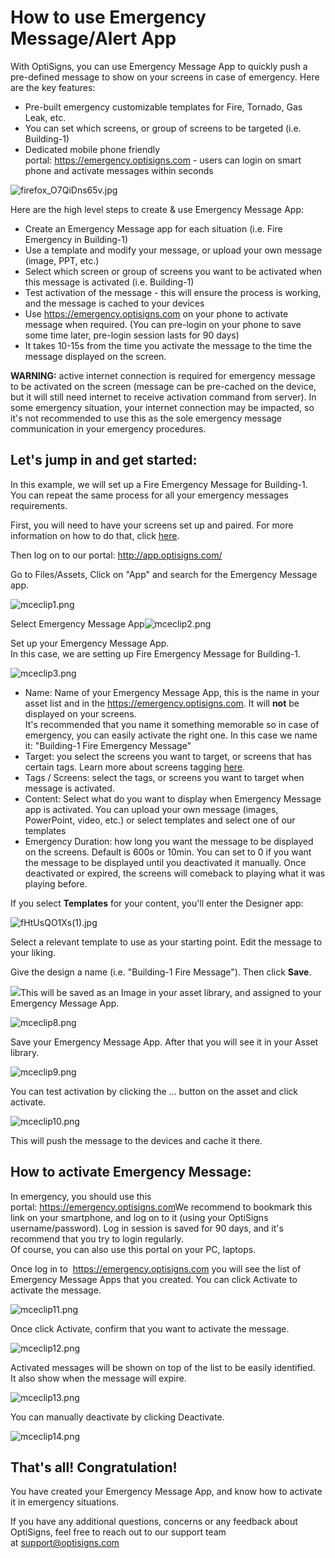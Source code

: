 # How to use Emergency Message/Alert App

With OptiSigns, you can use Emergency Message App to quickly push a pre-defined message to show on your screens in case of emergency. Here are the key features:

* Pre-built emergency customizable templates for Fire, Tornado, Gas Leak, etc.
* You can set which screens, or group of screens to be targeted (i.e. Building-1)
* Dedicated mobile phone friendly portal: <https://emergency.optisigns.com> - users can login on smart phone and activate messages within seconds

![firefox_O7QiDns65v.jpg](https://support.optisigns.com/hc/article_attachments/42856865687443)

Here are the high level steps to create & use Emergency Message App:

* Create an Emergency Message app for each situation (i.e. Fire Emergency in Building-1)
* Use a template and modify your message, or upload your own message (image, PPT, etc.)
* Select which screen or group of screens you want to be activated when this message is activated (i.e. Building-1)
* Test activation of the message - this will ensure the process is working, and the message is cached to your devices
* Use <https://emergency.optisigns.com> on your phone to activate message when required. (You can pre-login on your phone to save some time later, pre-login session lasts for 90 days)
* It takes 10-15s from the time you activate the message to the time the message displayed on the screen.

**WARNING:** active internet connection is required for emergency message to be activated on the screen (message can be pre-cached on the device, but it will still need internet to receive activation command from server). In some emergency situation, your internet connection may be impacted, so it's not recommended to use this as the sole emergency message communication in your emergency procedures.

## **Let's jump in and get started:**

In this example, we will set up a Fire Emergency Message for Building-1. You can repeat the same process for all your emergency messages requirements.

First, you will need to have your screens set up and paired. For more information on how to do that, click [here](https://www.optisigns.com/blog/how-to-set-up-digital-signs-with-optisigns-and-amazon-fire-tv).

Then log on to our portal: <http://app.optisigns.com/>

Go to Files/Assets, Click on "App" and search for the Emergency Message app.

![mceclip1.png](https://support.optisigns.com/hc/article_attachments/360083357633)

Select Emergency Message App![mceclip2.png](https://support.optisigns.com/hc/article_attachments/360083357693)

Set up your Emergency Message App.  
In this case, we are setting up Fire Emergency Message for Building-1.

![mceclip3.png](https://support.optisigns.com/hc/article_attachments/360082231734)

* Name: Name of your Emergency Message App, this is the name in your asset list and in the <https://emergency.optisigns.com>. It will **not** be displayed on your screens.  
  It's recommended that you name it something memorable so in case of emergency, you can easily activate the right one. In this case we name it: "Building-1 Fire Emergency Message"
* Target: you select the screens you want to target, or screens that has certain tags. Learn more about screens tagging [here](https://support.optisigns.com/hc/en-us/articles/360051746974).
* Tags / Screens: select the tags, or screens you want to target when message is activated.
* Content: Select what do you want to display when Emergency Message app is activated. You can upload your own message (images, PowerPoint, video, etc.) or select templates and select one of our templates
* Emergency Duration: how long you want the message to be displayed on the screens. Default is 600s or 10min. You can set to 0 if you want the message to be displayed until you deactivated it manually. Once deactivated or expired, the screens will comeback to playing what it was playing before.

If you select **Templates** for your content, you'll enter the Designer app:

![fHtUsQO1Xs(1).jpg](https://support.optisigns.com/hc/article_attachments/42856881460499)

Select a relevant template to use as your starting point. Edit the message to your liking.

Give the design a name (i.e. "Building-1 Fire Message"). Then click **Save**.

![](https://support.optisigns.com/hc/article_attachments/42856865696403)This will be saved as an Image in your asset library, and assigned to your Emergency Message App.

![mceclip8.png](https://support.optisigns.com/hc/article_attachments/360083362553)

Save your Emergency Message App. After that you will see it in your Asset library.

![mceclip9.png](https://support.optisigns.com/hc/article_attachments/360083362713)

You can test activation by clicking the ... button on the asset and click activate.

![mceclip10.png](https://support.optisigns.com/hc/article_attachments/360082233414)

This will push the message to the devices and cache it there.

## **How to activate Emergency Message:**

In emergency, you should use this portal: <https://emergency.optisigns.com>We recommend to bookmark this link on your smartphone, and log on to it (using your OptiSigns username/password). Log in session is saved for 90 days, and it's recommend that you try to login regularly.  
Of course, you can also use this portal on your PC, laptops.

Once log in to  <https://emergency.optisigns.com> you will see the list of Emergency Message Apps that you created. You can click Activate to activate the message.

![mceclip11.png](https://support.optisigns.com/hc/article_attachments/360083363993)

Once click Activate, confirm that you want to activate the message.

![mceclip12.png](https://support.optisigns.com/hc/article_attachments/360083364093)

Activated messages will be shown on top of the list to be easily identified.  
It also show when the message will expire.

![mceclip13.png](https://support.optisigns.com/hc/article_attachments/360082234154)

You can manually deactivate by clicking Deactivate.

![mceclip14.png](https://support.optisigns.com/hc/article_attachments/360082234294)

## **That's all! Congratulation!**

You have created your Emergency Message App, and know how to activate it in emergency situations.

If you have any additional questions, concerns or any feedback about OptiSigns, feel free to reach out to our support team at [support@optisigns.com](mailto:support@optisigns.com)